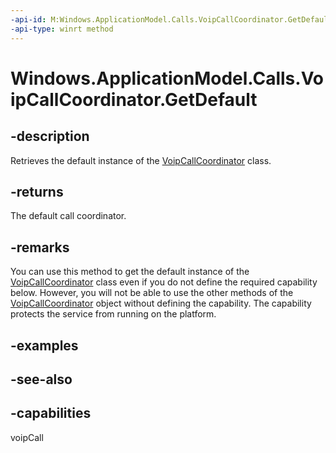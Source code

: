 ----api-id: M:Windows.ApplicationModel.Calls.VoipCallCoordinator.GetDefault
-api-type: winrt method
---<!-- Method syntaxpublic Windows.ApplicationModel.Calls.VoipCallCoordinator GetDefault()--># Windows.ApplicationModel.Calls.VoipCallCoordinator.GetDefault## -descriptionRetrieves the default instance of the [VoipCallCoordinator](voipcallcoordinator.md) class.## -returnsThe default call coordinator.## -remarksYou can use this method to get the default instance of the [VoipCallCoordinator](voipcallcoordinator.md) class even if you do not define the required capability below. However, you will not be able to use the other methods of the [VoipCallCoordinator](voipcallcoordinator.md) object without defining the capability. The capability protects the service from running on the platform.## -examples## -see-also## -capabilitiesvoipCall